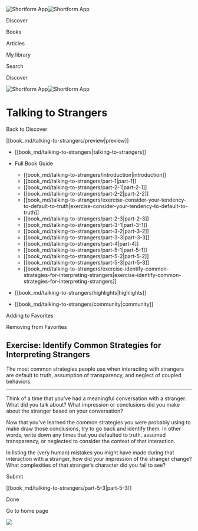 ![Shortform App](/img/logo.36a2399e.svg)![Shortform App](/img/logo-dark.70c1b072.svg)

Discover

Books

Articles

My library

Search

Discover

![Shortform App](/img/logo.36a2399e.svg)![Shortform App](/img/logo-dark.70c1b072.svg)

# Talking to Strangers

Back to Discover

[[book_md/talking-to-strangers/preview|preview]]

  * [[book_md/talking-to-strangers|talking-to-strangers]]
  * Full Book Guide

    * [[book_md/talking-to-strangers/introduction|introduction]]
    * [[book_md/talking-to-strangers/part-1|part-1]]
    * [[book_md/talking-to-strangers/part-2-1|part-2-1]]
    * [[book_md/talking-to-strangers/part-2-2|part-2-2]]
    * [[book_md/talking-to-strangers/exercise-consider-your-tendency-to-default-to-truth|exercise-consider-your-tendency-to-default-to-truth]]
    * [[book_md/talking-to-strangers/part-2-3|part-2-3]]
    * [[book_md/talking-to-strangers/part-3-1|part-3-1]]
    * [[book_md/talking-to-strangers/part-3-2|part-3-2]]
    * [[book_md/talking-to-strangers/part-3-3|part-3-3]]
    * [[book_md/talking-to-strangers/part-4|part-4]]
    * [[book_md/talking-to-strangers/part-5-1|part-5-1]]
    * [[book_md/talking-to-strangers/part-5-2|part-5-2]]
    * [[book_md/talking-to-strangers/part-5-3|part-5-3]]
    * [[book_md/talking-to-strangers/exercise-identify-common-strategies-for-interpreting-strangers|exercise-identify-common-strategies-for-interpreting-strangers]]
  * [[book_md/talking-to-strangers/highlights|highlights]]
  * [[book_md/talking-to-strangers/community|community]]



Adding to Favorites 

Removing from Favorites 

## Exercise: Identify Common Strategies for Interpreting Strangers

The most common strategies people use when interacting with strangers are default to truth, assumption of transparency, and neglect of coupled behaviors.

* * *

Think of a time that you’ve had a meaningful conversation with a stranger. What did you talk about? What impression or conclusions did you make about the stranger based on your conversation?

Now that you’ve learned the common strategies you were probably using to make draw those conclusions, try to go back and identify them. In other words, write down any times that you defaulted to truth, assumed transparency, or neglected to consider the context of that interaction.

In listing the (very human) mistakes you might have made during that interaction with a stranger, how did your impression of the stranger change? What complexities of that stranger’s character did you fail to see?

Submit 

[[book_md/talking-to-strangers/part-5-3|part-5-3]]

Done

Go to home page 

![](https://bat.bing.com/action/0?ti=56018282&Ver=2&mid=3ed325f5-4327-4462-b0f3-5245d25496b6&sid=f30c5e70639211ee87d33f0876d93783&vid=f30c9700639211eeb3a75d830392c94f&vids=0&msclkid=N&pi=0&lg=en-US&sw=800&sh=600&sc=24&nwd=1&tl=Shortform%20%7C%20Talking%20to%20Strangers&p=https%3A%2F%2Fwww.shortform.com%2Fapp%2Fbook%2Ftalking-to-strangers%2Fexercise-identify-common-strategies-for-interpreting-strangers&r=&lt=388&evt=pageLoad&sv=1&rn=374867)
